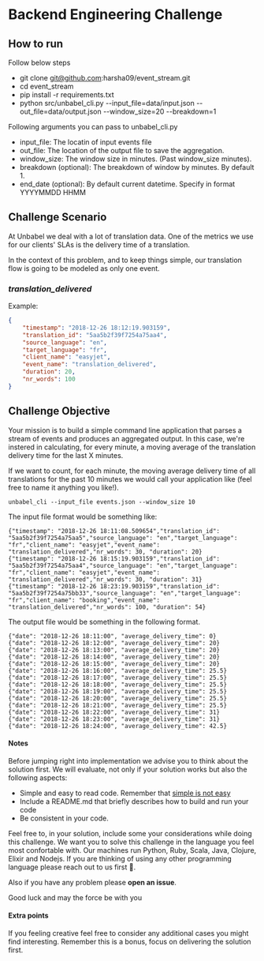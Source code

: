 # Backend Engineering Challenge

## How to run

Follow below steps

+ git clone git@github.com:harsha09/event_stream.git
+ cd event_stream
+ pip install -r requirements.txt
+ python src/unbabel_cli.py --input_file=data/input.json --out_file=data/output.json --window_size=20 --breakdown=1

Following arguments you can pass to unbabel_cli.py
+ input_file: The locatin of input events file
+ out_file: The location of the output file to save the aggregation.
+ window_size: The window size in minutes. (Past window_size minutes).
+ breakdown (optional): The breakdown of window by minutes. By default 1.
+ end_date (optional): By default current datetime. Specify in format YYYYMMDD HHMM 

## Challenge Scenario

At Unbabel we deal with a lot of translation data. One of the metrics we use for our clients' SLAs is the delivery time of a translation. 

In the context of this problem, and to keep things simple, our translation flow is going to be modeled as only one event.

### *translation_delivered*

Example:

```json
{
	"timestamp": "2018-12-26 18:12:19.903159",
	"translation_id": "5aa5b2f39f7254a75aa4",
	"source_language": "en",
	"target_language": "fr",
	"client_name": "easyjet",
	"event_name": "translation_delivered",
	"duration": 20,
	"nr_words": 100
}
```

## Challenge Objective

Your mission is to build a simple command line application that parses a stream of events and produces an aggregated output. In this case, we're instered in calculating, for every minute, a moving average of the translation delivery time for the last X minutes.

If we want to count, for each minute, the moving average delivery time of all translations for the past 10 minutes we would call your application like (feel free to name it anything you like!).

	unbabel_cli --input_file events.json --window_size 10
	
The input file format would be something like:

	{"timestamp": "2018-12-26 18:11:08.509654","translation_id": "5aa5b2f39f7254a75aa5","source_language": "en","target_language": "fr","client_name": "easyjet","event_name": "translation_delivered","nr_words": 30, "duration": 20}
	{"timestamp": "2018-12-26 18:15:19.903159","translation_id": "5aa5b2f39f7254a75aa4","source_language": "en","target_language": "fr","client_name": "easyjet","event_name": "translation_delivered","nr_words": 30, "duration": 31}
	{"timestamp": "2018-12-26 18:23:19.903159","translation_id": "5aa5b2f39f7254a75bb33","source_language": "en","target_language": "fr","client_name": "booking","event_name": "translation_delivered","nr_words": 100, "duration": 54}


The output file would be something in the following format.

```
{"date": "2018-12-26 18:11:00", "average_delivery_time": 0}
{"date": "2018-12-26 18:12:00", "average_delivery_time": 20}
{"date": "2018-12-26 18:13:00", "average_delivery_time": 20}
{"date": "2018-12-26 18:14:00", "average_delivery_time": 20}
{"date": "2018-12-26 18:15:00", "average_delivery_time": 20}
{"date": "2018-12-26 18:16:00", "average_delivery_time": 25.5}
{"date": "2018-12-26 18:17:00", "average_delivery_time": 25.5}
{"date": "2018-12-26 18:18:00", "average_delivery_time": 25.5}
{"date": "2018-12-26 18:19:00", "average_delivery_time": 25.5}
{"date": "2018-12-26 18:20:00", "average_delivery_time": 25.5}
{"date": "2018-12-26 18:21:00", "average_delivery_time": 25.5}
{"date": "2018-12-26 18:22:00", "average_delivery_time": 31}
{"date": "2018-12-26 18:23:00", "average_delivery_time": 31}
{"date": "2018-12-26 18:24:00", "average_delivery_time": 42.5}
```

#### Notes

Before jumping right into implementation we advise you to think about the solution first. We will evaluate, not only if your solution works but also the following aspects:

+ Simple and easy to read code. Remember that [simple is not easy](https://www.infoq.com/presentations/Simple-Made-Easy)
+ Include a README.md that briefly describes how to build and run your code
+ Be consistent in your code. 

Feel free to, in your solution, include some your considerations while doing this challenge. We want you to solve this challenge in the language you feel most confortable with. Our machines run Python, Ruby, Scala, Java, Clojure, Elixir and Nodejs. If you are thinking of using any other programming language please reach out to us first 🙏.

Also if you have any problem please **open an issue**. 

Good luck and may the force be with you

#### Extra points

If you feeling creative feel free to consider any additional cases you might find interesting. Remember this is a bonus, focus on delivering the solution first.

